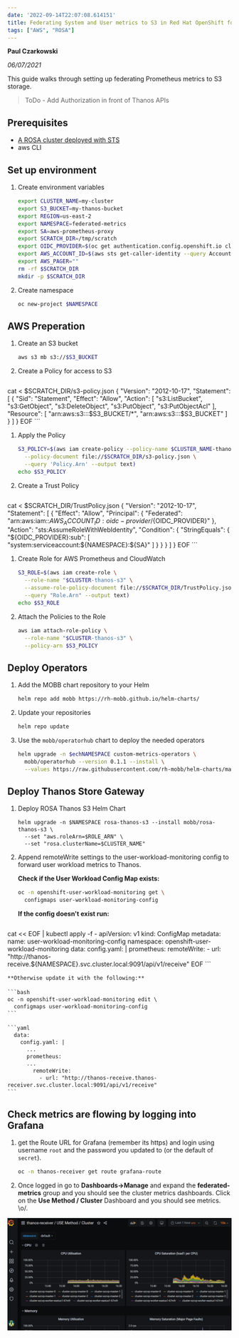 ```yaml
---
date: '2022-09-14T22:07:08.614151'
title: Federating System and User metrics to S3 in Red Hat OpenShift for AWS
tags: ["AWS", "ROSA"]
---
```

**Paul Czarkowski**

*06/07/2021*

This guide walks through setting up federating Prometheus metrics to S3 storage.

> ToDo - Add Authorization in front of Thanos APIs

## Prerequisites

* [A ROSA cluster deployed with STS](/docs/rosa/sts/)
* aws CLI

## Set up environment

1. Create environment variables

    ```bash
    export CLUSTER_NAME=my-cluster
    export S3_BUCKET=my-thanos-bucket
    export REGION=us-east-2
    export NAMESPACE=federated-metrics
    export SA=aws-prometheus-proxy
    export SCRATCH_DIR=/tmp/scratch
    export OIDC_PROVIDER=$(oc get authentication.config.openshift.io cluster -o json | jq -r .spec.serviceAccountIssuer| sed -e "s/^https:\/\///")
    export AWS_ACCOUNT_ID=$(aws sts get-caller-identity --query Account --output text)
    export AWS_PAGER=""
    rm -rf $SCRATCH_DIR
    mkdir -p $SCRATCH_DIR
    ```

1. Create namespace

    ```bash
    oc new-project $NAMESPACE
    ```

## AWS Preperation

1. Create an S3 bucket

    ```bash
    aws s3 mb s3://$S3_BUCKET
    ```

1. Create a Policy for access to S3

    ```bash
cat <<EOF > $SCRATCH_DIR/s3-policy.json
{
    "Version": "2012-10-17",
    "Statement": [
        {
            "Sid": "Statement",
            "Effect": "Allow",
            "Action": [
                "s3:ListBucket",
                "s3:GetObject",
                "s3:DeleteObject",
                "s3:PutObject",
                "s3:PutObjectAcl"
            ],
            "Resource": [
                "arn:aws:s3:::$S3_BUCKET/*",
                "arn:aws:s3:::$S3_BUCKET"
            ]
        }
    ]
}
EOF
    ```

1. Apply the Policy

    ```bash
    S3_POLICY=$(aws iam create-policy --policy-name $CLUSTER_NAME-thanos \
      --policy-document file://$SCRATCH_DIR/s3-policy.json \
      --query 'Policy.Arn' --output text)
    echo $S3_POLICY
    ```

1. Create a Trust Policy

    ```bash
cat <<EOF > $SCRATCH_DIR/TrustPolicy.json
{
  "Version": "2012-10-17",
  "Statement": [
    {
      "Effect": "Allow",
      "Principal": {
        "Federated": "arn:aws:iam::${AWS_ACCOUNT_ID}:oidc-provider/${OIDC_PROVIDER}"
      },
      "Action": "sts:AssumeRoleWithWebIdentity",
      "Condition": {
        "StringEquals": {
          "${OIDC_PROVIDER}:sub": [
            "system:serviceaccount:${NAMESPACE}:${SA}"
          ]
        }
      }
    }
  ]
}
EOF
    ```

1. Create Role for AWS Prometheus and CloudWatch

    ```bash
    S3_ROLE=$(aws iam create-role \
      --role-name "$CLUSTER-thanos-s3" \
      --assume-role-policy-document file://$SCRATCH_DIR/TrustPolicy.json \
      --query "Role.Arn" --output text)
    echo $S3_ROLE
    ```

1. Attach the Policies to the Role

    ```bash
    aws iam attach-role-policy \
      --role-name "$CLUSTER-thanos-s3" \
      --policy-arn $S3_POLICY
    ```

<!--
1. Grant access for the thanos user to the s3 bucket

aws s3api put-bucket-policy --bucket my-thanos-metrics \
  --policy file://s3-policy.json

1. Get the account key and secret and update in `thanos-store-credentials.yaml`
-->

## Deploy Operators

1. Add the MOBB chart repository to your Helm

    ```bash
    helm repo add mobb https://rh-mobb.github.io/helm-charts/
    ```

1. Update your repositories

    ```bash
    helm repo update
    ```

1. Use the `mobb/operatorhub` chart to deploy the needed operators

    ```bash
    helm upgrade -n $echNAMESPACE custom-metrics-operators \
      mobb/operatorhub --version 0.1.1 --install \
      --values https://raw.githubusercontent.com/rh-mobb/helm-charts/main/charts/rosa-thanos-s3/files/operatorhub.yaml
    ```

## Deploy Thanos Store Gateway

1. Deploy ROSA Thanos S3 Helm Chart

    ```
    helm upgrade -n $NAMESPACE rosa-thanos-s3 --install mobb/rosa-thanos-s3 \
      --set "aws.roleArn=$ROLE_ARN" \
      --set "rosa.clusterName=$CLUSTER_NAME"
    ```

1. Append remoteWrite settings to the user-workload-monitoring config to forward user workload metrics to Thanos.

    **Check if the User Workload Config Map exists:**

    ```bash
    oc -n openshift-user-workload-monitoring get \
      configmaps user-workload-monitoring-config
    ```

    **If the config doesn't exist run:**

    ```bash
cat << EOF | kubectl apply -f -
apiVersion: v1
kind: ConfigMap
metadata:
  name: user-workload-monitoring-config
  namespace: openshift-user-workload-monitoring
data:
  config.yaml: |
    prometheus:
      remoteWrite:
        - url: "http://thanos-receive.${NAMESPACE}.svc.cluster.local:9091/api/v1/receive"
EOF
    ```

    **Otherwise update it with the following:**

    ```bash
    oc -n openshift-user-workload-monitoring edit \
      configmaps user-workload-monitoring-config
    ```

    ```yaml
      data:
        config.yaml: |
          ...
          prometheus:
          ...
            remoteWrite:
              - url: "http://thanos-receive.thanos-receiver.svc.cluster.local:9091/api/v1/receive"
    ```

## Check metrics are flowing by logging into Grafana

1. get the Route URL for Grafana (remember its https) and login using username `root` and the password you updated to (or the default of `secret`).

    ```bash
    oc -n thanos-receiver get route grafana-route
    ```

1. Once logged in go to **Dashboards->Manage** and expand the **federated-metrics** group and you should see the cluster metrics dashboards.  Click on the **Use Method / Cluster** Dashboard and you should see metrics.  \o/.

![screenshot of grafana with federated cluster metrics](./grafana-metrics.png)
